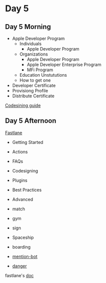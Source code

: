 # Day 5

## Day 5 Morning

- Apple Developer Program
  - Individuals
    - Apple Developer Program
  - Organizations
    - Apple Developer Program
    - Apple Developer Enterprise Program
    - MFi Program
  - Education Unstututions
  - How to get one
- Developer Certificate
- Provisiong Profile
- Distribute Certificate

[Codesining guide](https://codesigning.guide/)

## Day 5 Afternoon

[Fastlane](https://fastlane.tools/)

- Getting Started
- Actions
- FAQs
- Codesigning
- Plugins
- Best Practices
- Advanced

- match
- gym
- sign
- Spaceship
- boarding
- [mention-bot](https://github.com/facebookarchive/mention-bot)
- [danger](https://github.com/danger/danger)

fastlane's [doc](https://docs.fastlane.tools)